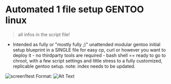 # Automated 1 file setup GENTOO linux

> all infos in the script file!

-  Intended as fully or "mostly fully ;)" unattended modular gentoo initial setup blueprint in a SINGLE file for easy cp, curl or however you want to deploy it - no thirdparty tools are required - bash shell == ready to go to chroot, with a few script settings and little stress to a fully customized, replicable gentoo setup.
note: index needs to be updated.





![screen1test](https://i.imgur.com/CSzL5Zb.png)
Format: ![Alt Text](url)
